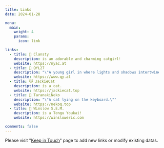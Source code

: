 ```yaml
---
title: Links
date: 2024-01-28

menu:
  main: 
    weight: 4
    params:
      icon: link

links:
  - title: 🍬 Clansty
    description: is an adorable and charming catgirl!
    website: https://nyac.at
  - title: 🐺 QYL27
    description: "\"A young girl in where lights and shadows intertwine, travels around the world via the Bitstream.\""
    website: https://www.qy.al
  - title: 🐱 JackieCat
    description: is a cat.
    website: https://jackiecat.top
  - title: 🎨 TaranakiNeko
    description: "\"A cat lying on the keyboard.\""
    website: https://nekoq.top
  - title: 👺 Winslow S.E.M.
    description: is a Tengu Youkai!
    website: https://winsloweric.com

comments: false
---
```


Please visit "[Keep in Touch](/en/keep_in_touch)" page to add new links or modify existing datas.
